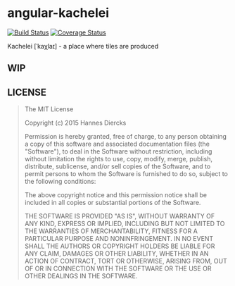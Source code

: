 angular-kachelei
================

[![Build Status](https://travis-ci.org/Xiphe/angular-kachelei.svg)](https://travis-ci.org/Xiphe/angular-kachelei)
[![Coverage Status](https://coveralls.io/repos/Xiphe/angular-kachelei/badge.svg)](https://coveralls.io/r/Xiphe/angular-kachelei)

Kachelei [ˈkaχlaɪ] - a place where tiles are produced


WIP
---


LICENSE
-------

> The MIT License
>
> Copyright (c) 2015 Hannes Diercks
>
> Permission is hereby granted, free of charge, to any person obtaining a copy
> of this software and associated documentation files (the "Software"), to deal
> in the Software without restriction, including without limitation the rights
> to use, copy, modify, merge, publish, distribute, sublicense, and/or sell
> copies of the Software, and to permit persons to whom the Software is
> furnished to do so, subject to the following conditions:
>
> The above copyright notice and this permission notice shall be included in
> all copies or substantial portions of the Software.
>
> THE SOFTWARE IS PROVIDED "AS IS", WITHOUT WARRANTY OF ANY KIND, EXPRESS OR
> IMPLIED, INCLUDING BUT NOT LIMITED TO THE WARRANTIES OF MERCHANTABILITY,
> FITNESS FOR A PARTICULAR PURPOSE AND NONINFRINGEMENT. IN NO EVENT SHALL THE
> AUTHORS OR COPYRIGHT HOLDERS BE LIABLE FOR ANY CLAIM, DAMAGES OR OTHER
> LIABILITY, WHETHER IN AN ACTION OF CONTRACT, TORT OR OTHERWISE, ARISING FROM,
> OUT OF OR IN CONNECTION WITH THE SOFTWARE OR THE USE OR OTHER DEALINGS IN
> THE SOFTWARE.